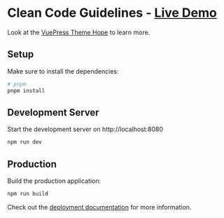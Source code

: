 # Clean Code Guidelines - [Live Demo](https://clean-code-guidelines.vercel.app/)

Look at the [VuePress Theme Hope](https://theme-hope.vuejs.press/) to learn more.

## Setup

Make sure to install the dependencies:

```bash
# pnpm
pnpm install
```

## Development Server

Start the development server on http://localhost:8080

```bash
npm run dev
```

## Production

Build the production application:

```bash
npm run build
```

Check out the [deployment documentation](https://vuepress.vuejs.org/guide/deploy.html) for more information.
